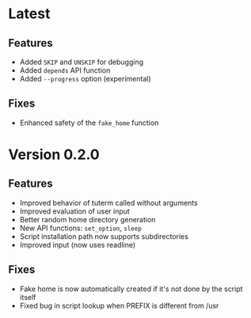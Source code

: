 # Latest

## Features

- Added `SKIP` and `UNSKIP` for debugging
- Added `depends` API function
- Added `--progress` option (experimental)

## Fixes

- Enhanced safety of the `fake_home` function

# Version 0.2.0

## Features

- Improved behavior of tuterm called without arguments
- Improved evaluation of user input
- Better random home directory generation
- New API functions: `set_option`, `sleep`
- Script installation path now supports subdirectories
- Improved input (now uses readline)

## Fixes

- Fake home is now automatically created if it's not done by the script itself
- Fixed bug in script lookup when PREFIX is different from /usr
